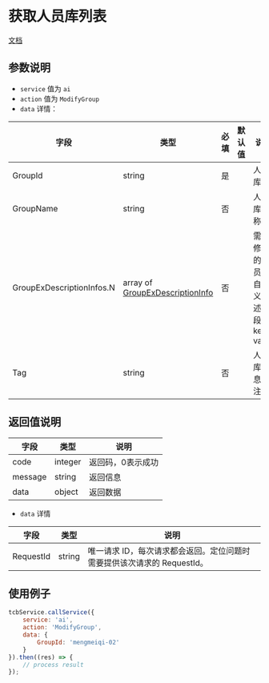 # 获取人员库列表

[文档](https://cloud.tencent.com/document/product/867/32783)

## 参数说明

* `service` 值为 `ai`
* `action` 值为 `ModifyGroup`
* `data` 详情：

| 字段 | 类型 | 必填 | 默认值 | 说明
| --- | --- | --- | --- | ---
| GroupId | string | 是 | | 人员库ID
| GroupName | string | 否 | | 人员库名称
| GroupExDescriptionInfos.N | array of [GroupExDescriptionInfo](https://cloud.tencent.com/document/api/867/32807#GroupExDescriptionInfo) | 否 | | 需要修改的人员库自定义描述字段，key-value
| Tag | string | 否 | | 人员库信息备注

## 返回值说明

 字段 | 类型 | 说明
| --- | --- | ---
| code | integer | 返回码，0表示成功
| message | string | 返回信息
| data | object | 返回数据

* `data` 详情

 字段 | 类型 | 说明
| --- | --- | ---
| RequestId | string | 唯一请求 ID，每次请求都会返回。定位问题时需要提供该次请求的 RequestId。


## 使用例子

```js
tcbService.callService({
    service: 'ai',
    action: 'ModifyGroup',
    data: {
        GroupId: 'mengmeiqi-02'
    }
}).then((res) => {
    // process result
});
```